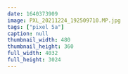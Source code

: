 ```yaml
---
date: 1640373909
image: PXL_20211224_192509710.MP.jpg
tags: ["pixel 5a"]
caption: null
thumbnail_width: 480
thumbnail_height: 360
full_width: 4032
full_height: 3024
---
```

